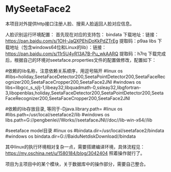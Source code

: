 # MySeetaFace2
本项目对外提供http接口注册人脸、搜索人脸返回人脸对应信息。

人脸识别运行环境配置：
首先现在对应的支持包：
bindata 下载地址：链接：https://pan.baidu.com/s/1OH-JaQXPEhiDoKkPdZTrEg  提取码：p9aa 
libs 下载地址（包含windows64位和Linux的lib）：链接：https://pan.baidu.com/s/11r5U4yR13A7B-Pu_wkAARQ 提取码：h7rq 
下载完成后，根据自己的环境对seetaface.properties文件的配置做修改，配置如下：

#依赖的lib名称，注意依赖关系顺序，用逗号隔开
#linux os
#libs=holiday,SeetaFaceDetector200,SeetaPointDetector200,SeetaFaceRecognizer200,SeetaFaceCropper200,SeetaFace2JNI
#windows os
libs=libgcc_s_sjlj-1,libeay32,libquadmath-0,ssleay32,libgfortran-3,libopenblas,holiday,SeetaFaceDetector200,SeetaPointDetector200,SeetaFaceRecognizer200,SeetaFaceCropper200,SeetaFace2JNI

#依赖的lib存放目录, 等同于-Djava.library.path=
#linux os
#libs.path=/usr/local/seetaface2/lib
#windows os
libs.path=G://pengbenlei//Works//seetafaceJNI//doc//lib-win-x64//lib

#seetaface model目录
#linux os
#bindata.dir=/usr/local/seetaface2/bindata
#windows os
bindata.dir=G://BaiduNetdiskDownload//bindata

其中linux的执行环境相对复杂一点，需要搭建编译环境，具体流程见：https://my.oschina.net/u/1580184/blog/3042404 照着操作就行了。

项目为主项目中的某个模块，关于数据库中的操作部分，需要自己整合。


